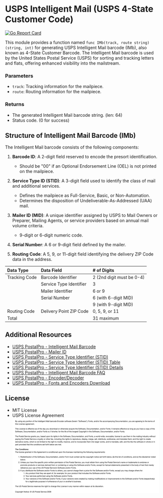 # USPS Intelligent Mail (USPS 4-State Customer Code)

[![Go Report Card](https://goreportcard.com/badge/github.com/lnashier/usps-imb)](https://goreportcard.com/badge/github.com/lnashier/usps-imb)

This module provides a function named `func IMb(track, route string) (string, int)` for generating USPS Intelligent Mail barcode (IMb), also known as 4-State Customer Barcode. The Intelligent Mail barcode is used by the United States Postal Service (USPS) for sorting and tracking letters and flats, offering enhanced visibility into the mailstream.

### Parameters

- `track`: Tracking information for the mailpiece.
- `route`: Routing information for the mailpiece.

### Returns

- The generated Intelligent Mail barcode string. (len: 64)
- Status code. (0 for success)

## Structure of Intelligent Mail Barcode (IMb)

The Intelligent Mail barcode consists of the following components:

1. **Barcode ID**: A 2-digit field reserved to encode the presort identification.
    - Should be "00" if an Optional Endorsement Line (OEL) is not printed on the mailpiece.

2. **Service Type ID (STID)**: A 3-digit field used to identify the class of mail and additional services.
    - Defines the mailpiece as Full-Service, Basic, or Non-Automation.
    - Determines the disposition of Undeliverable-As-Addressed (UAA) mail.

3. **Mailer ID (MID)**: A unique identifier assigned by USPS to Mail Owners or Preparer, Mailing Agents, or service providers based on annual mail volume criteria.
    - 9-digit or 6-digit numeric code.

4. **Serial Number**: A 6 or 9-digit field defined by the mailer.

5. **Routing Code**: A 5, 9, or 11-digit field identifying the delivery ZIP Code data in the address.

| Data Type     | Data Field              | # of Digits               |
|:--------------|:------------------------|:--------------------------|
| Tracking Code | Barcode Identifier      | 2 (2nd digit must be 0-4) |
|               | Service Type Identifier | 3                         |
|               | Mailer Identifier       | 6 or 9                    |
|               | Serial Number           | 6 (with 6-digit MID)      |
|               |                         | 9 (with 9-digit MID)      |
| Routing Code  | Delivery Point ZIP Code | 0, 5, 9, or 11            |
| Total         |                         | 31 maximum                |

## Additional Resources

- [USPS PostalPro - Intelligent Mail Barcode](https://postalpro.usps.com/mailing/intelligent-mail-barcode)
- [USPS PostalPro - Mailer ID](https://postalpro.usps.com/mailing/mailer-id)
- [USPS PostalPro - Service Type Identifier (STID)](https://postalpro.usps.com/mailing/service-type-identifiers)
- [USPS PostalPro - Service Type Identifier (STID) Table](https://postalpro.usps.com/service-type-identifiers/stidtable)
- [USPS PostalPro - Service Type Identifier (STID) Details](https://postalpro.usps.com/node/461)
- [USPS PostalPro - Intelligent Mail Barcode FAQ](https://postalpro.usps.com/node/217)
- [USPS PostalPro - Encoder/Decoder](https://postalpro.usps.com/ppro-tools/encoder-decoder)
- [USPS PostalPro - Fonts and Encoders Download](https://postalpro.usps.com/onecodesolution)

## License

- MIT License
- USPS License Agreement
![USPS License Agreement](usps-license.png)
